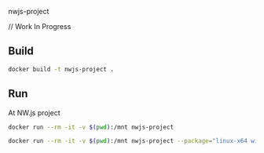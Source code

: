nwjs-project

// Work In Progress

## Build
```sh
docker build -t nwjs-project .
```

## Run

At NW.js project

```sh
docker run --rm -it -v $(pwd):/mnt nwjs-project

docker run --rm -it -v $(pwd):/mnt nwjs-project --package="linux-x64 win-x64 osx-x64" --archive="true" --name="my-app"
```
